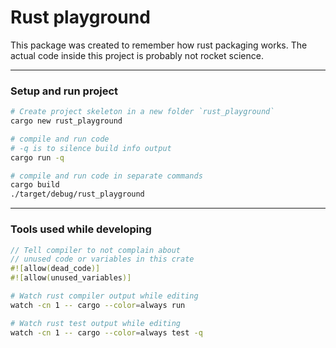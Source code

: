 
# Rust playground

This package was created to remember how rust packaging works.
The actual code inside this project is probably not rocket science.

---

### Setup and run project

```sh
# Create project skeleton in a new folder `rust_playground`
cargo new rust_playground

# compile and run code
# -q is to silence build info output
cargo run -q

# compile and run code in separate commands
cargo build
./target/debug/rust_playground
```

---

### Tools used while developing

```rs
// Tell compiler to not complain about
// unused code or variables in this crate
#![allow(dead_code)]
#![allow(unused_variables)]
```

```sh
# Watch rust compiler output while editing
watch -cn 1 -- cargo --color=always run

# Watch rust test output while editing
watch -cn 1 -- cargo --color=always test -q
```
